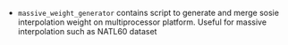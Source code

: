 

* `massive_weight_generator` contains script to generate and merge sosie interpolation weight on multiprocessor platform. Useful for massive interpolation such as NATL60 dataset